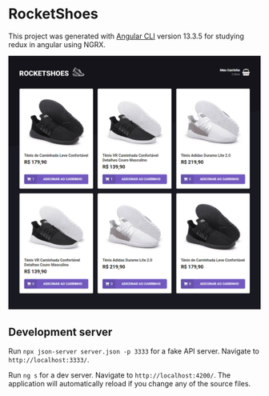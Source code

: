 # RocketShoes

This project was generated with [Angular CLI](https://github.com/angular/angular-cli) version 13.3.5 for studying redux in angular using NGRX.

![](src/assets/images/screenshot.jpg)

## Development server

Run `npx json-server server.json -p 3333` for a fake API server. Navigate to `http://localhost:3333/`.

Run `ng s` for a dev server. Navigate to `http://localhost:4200/`. The application will automatically reload if you change any of the source files.